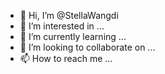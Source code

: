 - 👋 Hi, I’m @StellaWangdi
- 👀 I’m interested in ...
- 🌱 I’m currently learning ...
- 💞️ I’m looking to collaborate on ...
- 📫 How to reach me ...

<!---
StellaWangdi/StellaWangdi is a ✨ special ✨ repository because its `README.md` (this file) appears on your GitHub profile.
You can click the Preview link to take a look at your changes.
--->
